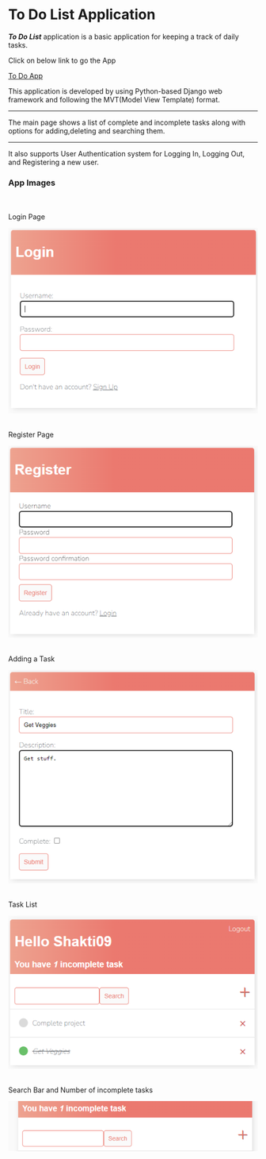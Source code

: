 # To Do List Application

**_To Do List_** application is a basic application for keeping a track of daily tasks.


Click on below link to go the App

[To Do App](https://todo-djangoproject.herokuapp.com/)


This application is developed by using Python-based Django web framework and following the MVT(Model View Template) format.

___

The main page shows a list of complete and incomplete tasks along with options for adding,deleting and searching them.
___

It also supports User Authentication system for Logging In, Logging Out, and Registering a new user.


### App Images
\
\
Login Page

![Login Image](https://github.com/Shakti09-Rookie/git_images/blob/main/todo_django/lologin%20page.png?raw=true)

\
Register Page

![Register Page](https://github.com/Shakti09-Rookie/git_images/blob/7f93e8c5bfc8579ce5f4a970978f87a7c2c2ad3b/todo_django/logout%20page.png?raw=true)

\
Adding a Task

![Adding a Task](https://github.com/Shakti09-Rookie/git_images/blob/main/todo_django/post%20task.png?raw=true)

\
Task List

![Task List](https://github.com/Shakti09-Rookie/git_images/blob/main/todo_django/task%20list.png?raw=true)

\
Search Bar and Number of incomplete tasks

![Search bar](https://github.com/Shakti09-Rookie/git_images/blob/main/todo_django/status%20and%20search.png?raw=true)